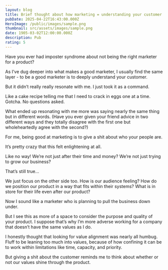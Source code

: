 ```yaml
---
layout: blog
title: Brief thought about how marketing = understanding your customer
pubDate: 2025-04-22T16:43:00.000Z
HeroImage: /public/images/sample.png
thumbnail: src/assets/images/sample.png
date: 1905-03-02T12:00:00.000Z
description: Pub
rating: 5
---
```




Have you ever had imposter syndrome about not being the right marketer for a product?

As I’ve dug deeper into what makes a good marketer, I usually find the same layer - to be a good marketer is to deeply understand your customer.

But it didn’t really really resonate with me. I just took it as a command.

Like a cake recipe telling me that I need to crack in eggs one at a time. Gotcha. No questions asked.

What ended up resonating with me more was saying nearly the same thing but in different words. (Have you ever given your friend advice in two different ways and they totally disagree with the first one but wholeheartedly agree with the second?)

For me, being good at marketing is to give a shit about who your people are.

It’s pretty crazy that this felt enlightening at all.

Like no way! We’re not just after their time and money? We’re not just trying to grow our business?

That’s still true…

We just focus on the other side too. How is our audience feeling? How do we position our product in a way that fits within their systems? What is in store for their life even after our product?

Now I sound like a marketer who is planning to pull the business down under.

But I see this as more of a space to consider the purpose and quality of your product. I suppose that’s why I’m more adverse working for a company that doesn’t have the same values as I do.

I honestly thought that looking for value alignment was nearly all humbug. Fluff to be leaning too much into values, because of how confining it can be to work within limitations like time, capacity, and priority.

But giving a shit about the customer reminds me to think about whether or not our values shine through the product.
